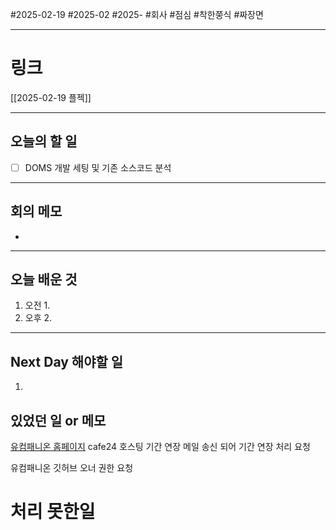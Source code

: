 #2025-02-19 #2025-02 #2025- 
#회사 #점심 #착한쭝식 #짜장면 

------
# 링크 
[[2025-02-19 플젝]]

---
## 오늘의 할 일
- [ ] DOMS 개발 세팅 및 기존 소스코드 분석
---
## 회의 메모
- 
---
## 오늘 배운 것
1. 오전
    1. 
2. 오후
    2. 
---
## Next Day 해야할 일
1. 


## 있었던 일 or 메모

[유컴패니온 홈페이지](https://www.ucomp.co.kr/main) cafe24 호스팅 기간 연장 메일 송신 되어
기간 연장 처리 요청

유컴패니온 깃허브 오너 권한 요청

# 처리 못한일